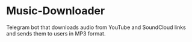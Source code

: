 # Music-Downloader
Telegram bot that downloads audio from YouTube and SoundCloud links and sends them to users in MP3 format.
